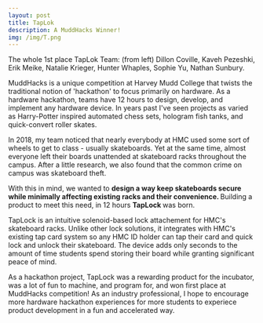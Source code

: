 ```yaml
---
layout: post
title: TapLok
description: A MuddHacks Winner!
img: /img/T.png
---
```


<div class="img_row">
	<img class="col three" src="{{ site.baseurl }}/img/3.jpg" alt="" title="example image"/>
</div>
<div class="col three caption">
	The whole 1st place TapLok Team: (from left) Dillon Coville, Kaveh Pezeshki, Erik Meike, Natalie Krieger, Hunter Whaples, Sophie Yu, Nathan Sunbury.
</div>

MuddHacks is a unique competition at Harvey Mudd College that twists the traditional notion of 'hackathon' to focus primarily on hardware. As a hardware hackathon, teams have 12 hours to design, develop, and implement any hardware device. In years past I've seen projects as varied as Harry-Potter inspired automated chess sets, hologram fish tanks, and quick-convert roller skates.

In 2018, my team noticed that nearly everybody at HMC used some sort of wheels to get to class - usually skateboards. Yet at the same time, almost everyone left their boards unattended at skateboard racks throughout the campus. After a little research, we also found that the common crime on campus was skateboard theft.

With this in mind, we wanted to <b> design a way keep skateboards secure while minimally affecting existing racks and their convenience. </b> Building a product to meet this need, in 12 hours <b> TapLock </b> was born.

TapLock is an intuitive solenoid-based lock attachement for HMC's skateboard racks. Unlike other lock solutions, it integrates with HMC's existing tap card system so any HMC ID holder can tap their card and quick lock and unlock their skateboard. The device adds only seconds to the amount of time students spend storing their board while granting significant peace of mind.

As a hackathon project, TapLock was a rewarding product for the incubator, was a lot of fun to machine, and program for, and won first place at MuddHacks competition! As an industry professional, I hope to encourage more hardware hackathon experiences for more students to experiece product development in a fun and accelerated way.


<!--
<div class="img_row">
	<img class="col two" src="{{ site.baseurl }}/img/6.jpg" alt="" title="example image"/>
	<img class="col one" src="{{ site.baseurl }}/img/11.jpg" alt="" title="example image"/>
</div>
<div class="col three caption">
	You can also have artistically styled 2/3 + 1/3 images, like these.
</div>


<br/><br/><br/>


The code is simple. Just add a col class to your image, and another class specifying the width: one, two, or three columns wide. Here's the code for the last row of images above: 

	<div class="img_row">
	  <img class="col two" src="/img/6.jpg"/>
	  <img class="col one" src="/img/11.jpg"/>
	</div>
-->